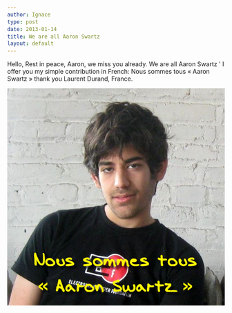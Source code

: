 ```yaml
---
author: Ignace
type: post
date: 2013-01-14
title: We are all Aaron Swartz
layout: default
---
```

Hello,
Rest in peace, Aaron, we miss you already.
We are all Aaron Swartz '
I offer you my simple contribution in French: Nous sommes tous « Aaron
Swartz »
thank you
Laurent Durand, France.

![nous sommes tous aaron_swartz](/images/nous-sommes-tous-aaron-swartz.jpg)

